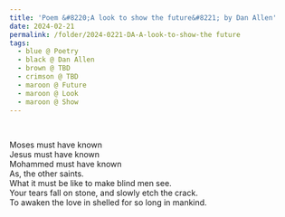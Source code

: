 ```yaml
---
title: 'Poem &#8220;A look to show the future&#8221; by Dan Allen'
date: 2024-02-21
permalink: /folder/2024-0221-DA-A-look-to-show-the future
tags:
  - blue @ Poetry
  - black @ Dan Allen
  - brown @ TBD
  - crimson @ TBD
  - maroon @ Future
  - maroon @ Look
  - maroon @ Show
---
```


<br>

<p>
Moses must have known<br>
Jesus must have known<br>
Mohammed must have known<br>
As, the other saints.<br>
What it must be like to make blind men see.<br>
Your tears fall on stone, and slowly etch the crack.<br>
To awaken the love in shelled for so long in mankind.<br>
</p>